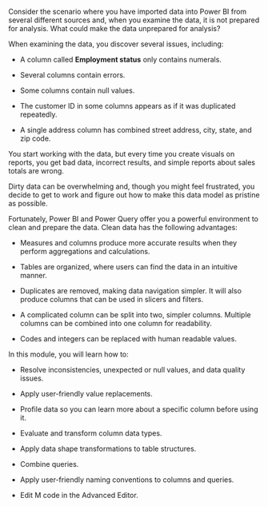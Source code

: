 Consider the scenario where you have imported data into Power BI from
several different sources and, when you examine the data, it is not
prepared for analysis. What could make the data unprepared for analysis?

When examining the data, you discover several issues, including:

-   A column called **Employment status** only contains numerals.

-   Several columns contain errors.

-   Some columns contain null values.

-   The customer ID in some columns appears as if it was duplicated
    repeatedly.

-   A single address column has combined street address, city, state,
    and zip code.

You start working with the data, but every time you create visuals on
reports, you get bad data, incorrect results, and simple reports about
sales totals are wrong.

Dirty data can be overwhelming and, though you might feel frustrated,
you decide to get to work and figure out how to make this data model as
pristine as possible.

Fortunately, Power BI and Power Query offer you a powerful environment
to clean and prepare the data. Clean data has the following advantages:

-   Measures and columns produce more accurate results when they perform
    aggregations and calculations.

-   Tables are organized, where users can find the data in an intuitive
    manner.

-   Duplicates are removed, making data navigation simpler. It will also
    produce columns that can be used in slicers and filters.

-   A complicated column can be split into two, simpler columns.
    Multiple columns can be combined into one column for readability.

-   Codes and integers can be replaced with human readable values.

In this module, you will learn how to:

-   Resolve inconsistencies, unexpected or null values, and data quality
    issues.

-   Apply user-friendly value replacements.

-   Profile data so you can learn more about a specific column before
    using it.

-   Evaluate and transform column data types.

-   Apply data shape transformations to table structures.

-   Combine queries.

-   Apply user-friendly naming conventions to columns and queries.

-   Edit M code in the Advanced Editor.
